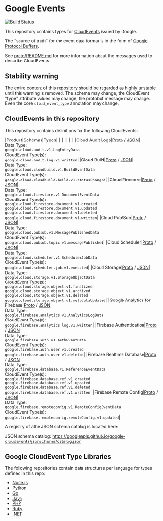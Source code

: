 # Google Events

[![Build Status](https://img.shields.io/endpoint.svg?url=https%3A%2F%2Factions-badge.atrox.dev%2Fgoogleapis%2Fgoogle-cloudevents%2Fbadge&style=flat)](https://actions-badge.atrox.dev/googleapis/google-cloudevents/goto)

This repository contains types for
[CloudEvents](https://cloudevents.io) issued by Google.

The "source of truth" for the event data format is in the form of
[Google Protocol Buffers](https://github.com/protocolbuffers/protobuf).

See [proto/README.md](proto/README.md) for more
information about the messages used to describe CloudEvents.

## Stability warning

The entire content of this repository should be regarded as highly
unstable until this warning is removed. The schema may change, the
CloudEvent "type" attribute values may change, the protobuf message
may change. Even the core `cloud_event_type` annotation may change.

## CloudEvents in this repository

This repository contains definitions for the following CloudEvents:

<!-- GENERATED START -->
|Product|Schemas|Types|
|-|-|-|-|
|Cloud Audit Logs|[Proto](proto/google/events/cloud/audit/v1/data.proto) / [JSON](https://googleapis.github.io/google-cloudevents/jsonschema/google/events/cloud/audit/v1/LogEntryData.json)|<br>Data Type:<br>`google.cloud.audit.v1.LogEntryData`<br>CloudEvent Type(s):<br>`google.cloud.audit.log.v1.written`|
|Cloud Build|[Proto](proto/google/events/cloud/cloudbuild/v1/data.proto) / [JSON](https://googleapis.github.io/google-cloudevents/jsonschema/google/events/cloud/cloudbuild/v1/BuildEventData.json)|<br>Data Type:<br>`google.cloud.cloudbuild.v1.BuildEventData`<br>CloudEvent Type(s):<br>`google.cloud.cloudbuild.build.v1.statusChanged`|
|Cloud Firestore|[Proto](proto/google/events/cloud/firestore/v1/data.proto) / [JSON](https://googleapis.github.io/google-cloudevents/jsonschema/google/events/cloud/firestore/v1/DocumentEventData.json)|<br>Data Type:<br>`google.cloud.firestore.v1.DocumentEventData`<br>CloudEvent Type(s):<br>`google.cloud.firestore.document.v1.created`<br/>`google.cloud.firestore.document.v1.updated`<br/>`google.cloud.firestore.document.v1.deleted`<br/>`google.cloud.firestore.document.v1.written`|
|Cloud Pub/Sub|[Proto](proto/google/events/cloud/pubsub/v1/data.proto) / [JSON](https://googleapis.github.io/google-cloudevents/jsonschema/google/events/cloud/pubsub/v1/MessagePublishedData.json)|<br>Data Type:<br>`google.cloud.pubsub.v1.MessagePublishedData`<br>CloudEvent Type(s):<br>`google.cloud.pubsub.topic.v1.messagePublished`|
|Cloud Scheduler|[Proto](proto/google/events/cloud/scheduler/v1/data.proto) / [JSON](https://googleapis.github.io/google-cloudevents/jsonschema/google/events/cloud/scheduler/v1/SchedulerJobData.json)|<br>Data Type:<br>`google.cloud.scheduler.v1.SchedulerJobData`<br>CloudEvent Type(s):<br>`google.cloud.scheduler.job.v1.executed`|
|Cloud Storage|[Proto](proto/google/events/cloud/storage/v1/data.proto) / [JSON](https://googleapis.github.io/google-cloudevents/jsonschema/google/events/cloud/storage/v1/StorageObjectData.json)|<br>Data Type:<br>`google.cloud.storage.v1.StorageObjectData`<br>CloudEvent Type(s):<br>`google.cloud.storage.object.v1.finalized`<br/>`google.cloud.storage.object.v1.archived`<br/>`google.cloud.storage.object.v1.deleted`<br/>`google.cloud.storage.object.v1.metadataUpdated`|
|Google Analytics for Firebase|[Proto](proto/google/events/firebase/analytics/v1/data.proto) / [JSON](https://googleapis.github.io/google-cloudevents/jsonschema/google/events/firebase/analytics/v1/AnalyticsLogData.json)|<br>Data Type:<br>`google.firebase.analytics.v1.AnalyticsLogData`<br>CloudEvent Type(s):<br>`google.firebase.analytics.log.v1.written`|
|Firebase Authentication|[Proto](proto/google/events/firebase/auth/v1/data.proto) / [JSON](https://googleapis.github.io/google-cloudevents/jsonschema/google/events/firebase/auth/v1/AuthEventData.json)|<br>Data Type:<br>`google.firebase.auth.v1.AuthEventData`<br>CloudEvent Type(s):<br>`google.firebase.auth.user.v1.created`<br/>`google.firebase.auth.user.v1.deleted`|
|Firebase Realtime Database|[Proto](proto/google/events/firebase/database/v1/data.proto) / [JSON](https://googleapis.github.io/google-cloudevents/jsonschema/google/events/firebase/database/v1/ReferenceEventData.json)|<br>Data Type:<br>`google.firebase.database.v1.ReferenceEventData`<br>CloudEvent Type(s):<br>`google.firebase.database.ref.v1.created`<br/>`google.firebase.database.ref.v1.updated`<br/>`google.firebase.database.ref.v1.deleted`<br/>`google.firebase.database.ref.v1.written`|
|Firebase Remote Config|[Proto](proto/google/events/firebase/remoteconfig/v1/data.proto) / [JSON](https://googleapis.github.io/google-cloudevents/jsonschema/google/events/firebase/remoteconfig/v1/RemoteConfigEventData.json)|<br>Data Type:<br>`google.firebase.remoteconfig.v1.RemoteConfigEventData`<br>CloudEvent Type(s):<br>`google.firebase.remoteconfig.remoteConfig.v1.updated`|
<!-- GENERATED END -->

A registry of athe JSON schema catalog is located here:

JSON schema catalog: https://googleapis.github.io/google-cloudevents/jsonschema/catalog.json

## Google CloudEvent Type Libraries

The following repositories contain data structures per language for types defined in this repo:

- [Node.js](https://github.com/googleapis/google-cloudevents-nodejs)
- [Python](https://github.com/googleapis/google-cloudevents-python)
- [Go](https://github.com/googleapis/google-cloudevents-go)
- [Java](https://github.com/googleapis/google-cloudevents-java)
- [PHP](https://github.com/googleapis/google-cloudevents-php)
- [Ruby](https://github.com/googleapis/google-cloudevents-ruby)
- [.NET](https://github.com/googleapis/google-cloudevents-dotnet)
